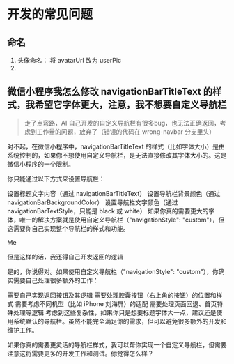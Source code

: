 
# 开发的常见问题


## 命名

 1. 头像命名： 将 avatarUrl 改为 userPic
 2. 


## 微信小程序我怎么修改 navigationBarTitleText 的样式，我希望它字体更大，注意，我不想要自定义导航栏

> 走了点弯路，AI 自己开发的自定义导航栏有很多bug，也无法正确返回，考虑到工作量的问题，放弃了（错误的代码在 wrong-navbar 分支里头）

对不起，在微信小程序中，navigationBarTitleText 的样式（比如字体大小）是由系统控制的，如果你不想使用自定义导航栏，是无法直接修改其字体大小的。这是微信小程序的一个限制。

你只能通过以下方式来设置导航栏：

设置标题文字内容（通过 navigationBarTitleText）
设置导航栏背景颜色（通过 navigationBarBackgroundColor）
设置导航栏文字颜色（通过 navigationBarTextStyle，只能是 black 或 white）
如果你真的需要更大的字体，唯一的解决方案就是使用自定义导航栏（"navigationStyle": "custom"），但这需要你自己实现整个导航栏的样式和功能。

Me

但是这样的话，我还得自己开发返回的逻辑

是的，你说得对。如果使用自定义导航栏（"navigationStyle": "custom"），你确实需要自己处理很多额外的工作：

需要自己实现返回按钮及其逻辑
需要处理胶囊按钮（右上角的按钮）的位置和样式
需要考虑不同机型（比如 iPhone 刘海屏）的适配
需要处理页面回退、首页特殊处理等逻辑
考虑到这些复杂性，如果你只是想要标题字体大一点，建议还是使用系统默认的导航栏。虽然不能完全满足你的需求，但可以避免很多额外的开发和维护工作。

如果你真的需要更灵活的导航栏样式，我可以帮你实现一个自定义导航栏，但需要注意这将需要更多的开发工作和测试。你觉得怎么样？